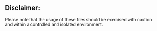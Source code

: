 ## Disclaimer:
Please note that the usage of these files should be exercised with caution and within a controlled and isolated environment.
